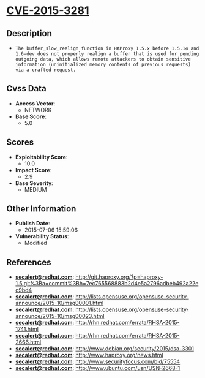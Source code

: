
# [CVE-2015-3281](http://git.haproxy.org/?p=haproxy-1.5.git%3Ba=commit%3Bh=7ec765568883b2d4e5a2796adbeb492a22ec9bd4)

## Description

- `The buffer_slow_realign function in HAProxy 1.5.x before 1.5.14 and 1.6-dev does not properly realign a buffer that is used for pending outgoing data, which allows remote attackers to obtain sensitive information (uninitialized memory contents of previous requests) via a crafted request.`

## Cvss Data

- **Access Vector**:
  - NETWORK
- **Base Score**:
  - 5.0

## Scores

- **Exploitability Score**:
  - 10.0
- **Impact Score**:
  - 2.9
- **Base Severity**:
  - MEDIUM

## Other Information

- **Publish Date**:
  - 2015-07-06 15:59:06
- **Vulnerability Status**:
  - Modified

## References

- **secalert@redhat.com**: http://git.haproxy.org/?p=haproxy-1.5.git%3Ba=commit%3Bh=7ec765568883b2d4e5a2796adbeb492a22ec9bd4
- **secalert@redhat.com**: http://lists.opensuse.org/opensuse-security-announce/2015-10/msg00001.html
- **secalert@redhat.com**: http://lists.opensuse.org/opensuse-security-announce/2015-10/msg00023.html
- **secalert@redhat.com**: http://rhn.redhat.com/errata/RHSA-2015-1741.html
- **secalert@redhat.com**: http://rhn.redhat.com/errata/RHSA-2015-2666.html
- **secalert@redhat.com**: http://www.debian.org/security/2015/dsa-3301
- **secalert@redhat.com**: http://www.haproxy.org/news.html
- **secalert@redhat.com**: http://www.securityfocus.com/bid/75554
- **secalert@redhat.com**: http://www.ubuntu.com/usn/USN-2668-1
